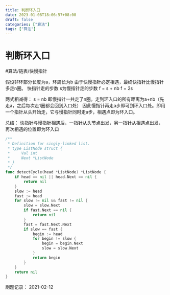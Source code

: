 ```yaml
---
title: 判断环入口
date: 2023-01-08T18:06:57+08:00
draft: false
categories: ["算法"]
tags: ["算法"]
---
```


# 判断环入口
#算法/链表/快慢指针

假设非环部分长度为a，环周长为b
由于快慢指针必定相遇，最终快指针比慢指针多走n圈。
快指针走的步数
s为慢指针走的步数
f = s + nb
f = 2s

两式相减得：
s = nb
即慢指针一共走了n圈。走到环入口的所有距离为a+nb（先走a，之后每次走1圈都会回到入口处）
因此慢指针再走a步即可到环入口处。即用一个指针从头开始走，它与慢指针同时走a步，相遇点即为环入口。

总结：
快指针与慢指针相遇后，一指针从头节点出发，另一指针从相遇点出发，再次相遇的位置即为环入口

```go
/**
 * Definition for singly-linked list.
 * type ListNode struct {
 *     Val int
 *     Next *ListNode
 * }
 */
func detectCycle(head *ListNode) *ListNode {
    if head == nil || head.Next == nil {
        return nil
    }
    slow := head
    fast := head
    for slow != nil && fast != nil {
        slow = slow.Next
        if fast.Next == nil {
            return nil
        }
        fast = fast.Next.Next
        if slow == fast {
            begin := head
            for begin != slow {
                begin = begin.Next
                slow = slow.Next
            }
            return begin
        }
    }
    return nil
}
```

刷题记录：
2021-02-12
